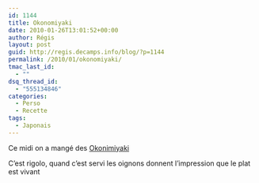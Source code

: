 ```yaml
---
id: 1144
title: Okonomiyaki
date: 2010-01-26T13:01:52+00:00
author: Régis
layout: post
guid: http://regis.decamps.info/blog/?p=1144
permalink: /2010/01/okonomiyaki/
tmac_last_id:
  - ""
dsq_thread_id:
  - "555134846"
categories:
  - Perso
  - Recette
tags:
  - Japonais
---
```

Ce midi on a mangé des [Okonimiyaki](http://fr.wikipedia.org/wiki/Okonomiyaki)
  
C’est rigolo, quand c’est servi les oignons donnent l’impression que le plat est vivant
